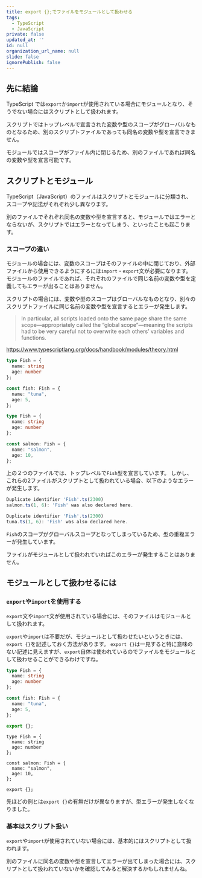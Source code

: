 ```yaml
---
title: export {};でファイルをモジュールとして扱わせる
tags:
  - TypeScript
  - JavaScript
private: false
updated_at: ''
id: null
organization_url_name: null
slide: false
ignorePublish: false
---
```

## 先に結論
TypeScript では`export`か`import`が使用されている場合にモジュールとなり、そうでない場合にはスクリプトとして扱われます。

スクリプトではトップレベルで宣言された変数や型のスコープがグローバルなものとなるため、別のスクリプトファイルであっても同名の変数や型を宣言できません。

モジュールではスコープがファイル内に閉じるため、別のファイルであれば同名の変数や型を宣言可能です。

## スクリプトとモジュール
TypeScript（JavaScript）のファイルはスクリプトとモジュールに分類され、スコープや記法がそれぞれ少し異なります。

別のファイルでそれぞれ同名の変数や型を宣言すると、モジュールではエラーとならないが、スクリプトではエラーとなってしまう、といったことも起こります。

### スコープの違い
モジュールの場合には、変数のスコープはそのファイルの中に閉じており、外部ファイルから使用できるようにするには`import`・`export`文が必要になります。
モジュールのファイルであれば、それぞれのファイルで同じ名前の変数や型を定義してもエラーが出ることはありません。

スクリプトの場合には、変数や型のスコープはグローバルなものとなり、別々のスクリプトファイルに同じ名前の変数や型を宣言するとエラーが発生します。

>In particular, all scripts loaded onto the same page share the same scope—appropriately called the “global scope”—meaning the scripts had to be very careful not to overwrite each others’ variables and functions.

https://www.typescriptlang.org/docs/handbook/modules/theory.html

```ts:tuna.ts
type Fish = {
  name: string
  age: number
};

const fish: Fish = {
  name: "tuna",
  age: 5,
};
```
```ts:salmon.ts
type Fish = {
  name: string
  age: number
};

const salmon: Fish = {
  name: "salmon",
  age: 10,
};
```
上の２つのファイルでは、トップレベルで`Fish`型を宣言しています。
しかし、これらの2ファイルがスクリプトとして扱われている場合、以下のようなエラーが発生します。
```:tuna.ts でのエラー
Duplicate identifier 'Fish'.ts(2300)
salmon.ts(1, 6): 'Fish' was also declared here.
```
```:salmon.ts でのエラー
Duplicate identifier 'Fish'.ts(2300)
tuna.ts(1, 6): 'Fish' was also declared here.
```
`Fish`のスコープがグローバルスコープとなってしまっているため、型の重複エラーが発生しています。

ファイルがモジュールとして扱われていればこのエラーが発生することはありません。

## モジュールとして扱わせるには
### `export`や`import`を使用する
`export`文や`import`文が使用されている場合には、そのファイルはモジュールとして扱われます。

`export`や`import`は不要だが、モジュールとして扱わせたいというときには、`export {}`を記述しておく方法があります。
`export {}`は一見すると特に意味のない記述に見えますが、`export`自体は使われているのでファイルをモジュールとして扱わせることができるわけですね。

```ts:tuna.ts
type Fish = {
  name: string
  age: number
};

const fish: Fish = {
  name: "tuna",
  age: 5,
};

export {};
```
```ts: salmon.ts
type Fish = {
  name: string
  age: number
};

const salmon: Fish = {
  name: "salmon",
  age: 10,
};

export {};
```
先ほどの例とは`export {}`の有無だけが異なりますが、型エラーが発生しなくなりました。

### 基本はスクリプト扱い
`export`や`import`が使用されていない場合には、基本的にはスクリプトとして扱われます。

別のファイルに同名の変数や型を宣言してエラーが出てしまった場合には、スクリプトとして扱われていないかを確認してみると解決するかもしれませんね。